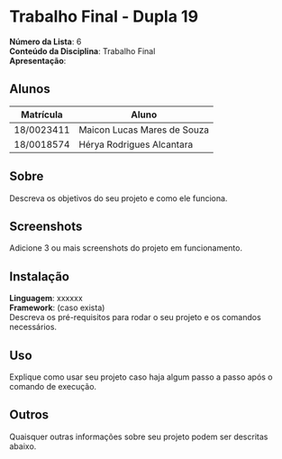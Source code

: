 # Trabalho Final - Dupla 19

**Número da Lista**: 6<br>
**Conteúdo da Disciplina**: Trabalho Final<br>
**Apresentação**: 

## Alunos
|Matrícula | Aluno |
| -- | -- |
| 18/0023411  |  Maicon Lucas Mares de Souza |
| 18/0018574  |  Hérya Rodrigues Alcantara |

## Sobre 
Descreva os objetivos do seu projeto e como ele funciona. 

## Screenshots
Adicione 3 ou mais screenshots do projeto em funcionamento.

## Instalação 
**Linguagem**: xxxxxx<br>
**Framework**: (caso exista)<br>
Descreva os pré-requisitos para rodar o seu projeto e os comandos necessários.

## Uso 
Explique como usar seu projeto caso haja algum passo a passo após o comando de execução.

## Outros 
Quaisquer outras informações sobre seu projeto podem ser descritas abaixo.




